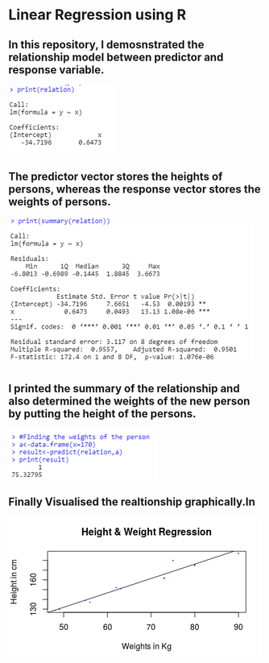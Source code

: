 
# Linear Regression using R
## In this repository, I demosnstrated the relationship model between predictor and response variable.
![](/Result/Result_1.PNG)
## The predictor vector stores the heights of persons, whereas the response vector stores the weights of persons.
![](/Result/Result_2.PNG)
## I printed the summary of the relationship and also determined the weights of the new person by putting the height of the persons. 
![](/Result/Result_3.PNG)
## Finally Visualised the realtionship graphically.In 
![](/Result/Plot.PNG)

